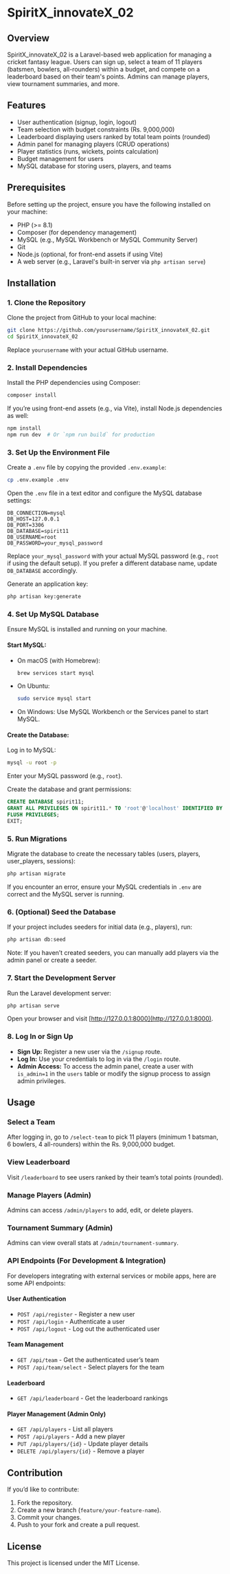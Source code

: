 # SpiritX_innovateX_02

## Overview
SpiritX_innovateX_02 is a Laravel-based web application for managing a cricket fantasy league. Users can sign up, select a team of 11 players (batsmen, bowlers, all-rounders) within a budget, and compete on a leaderboard based on their team's points. Admins can manage players, view tournament summaries, and more.

## Features
- User authentication (signup, login, logout)
- Team selection with budget constraints (Rs. 9,000,000)
- Leaderboard displaying users ranked by total team points (rounded)
- Admin panel for managing players (CRUD operations)
- Player statistics (runs, wickets, points calculation)
- Budget management for users
- MySQL database for storing users, players, and teams

## Prerequisites
Before setting up the project, ensure you have the following installed on your machine:

- PHP (>= 8.1)
- Composer (for dependency management)
- MySQL (e.g., MySQL Workbench or MySQL Community Server)
- Git
- Node.js (optional, for front-end assets if using Vite)
- A web server (e.g., Laravel's built-in server via `php artisan serve`)

## Installation

### 1. Clone the Repository
Clone the project from GitHub to your local machine:

```bash
git clone https://github.com/yourusername/SpiritX_innovateX_02.git
cd SpiritX_innovateX_02
```
Replace `yourusername` with your actual GitHub username.

### 2. Install Dependencies
Install the PHP dependencies using Composer:

```bash
composer install
```
If you’re using front-end assets (e.g., via Vite), install Node.js dependencies as well:

```bash
npm install
npm run dev  # Or `npm run build` for production
```

### 3. Set Up the Environment File
Create a `.env` file by copying the provided `.env.example`:

```bash
cp .env.example .env
```
Open the `.env` file in a text editor and configure the MySQL database settings:

```env
DB_CONNECTION=mysql
DB_HOST=127.0.0.1
DB_PORT=3306
DB_DATABASE=spirit11
DB_USERNAME=root
DB_PASSWORD=your_mysql_password
```
Replace `your_mysql_password` with your actual MySQL password (e.g., `root` if using the default setup). If you prefer a different database name, update `DB_DATABASE` accordingly.

Generate an application key:

```bash
php artisan key:generate
```

### 4. Set Up MySQL Database
Ensure MySQL is installed and running on your machine.

#### Start MySQL:
- On macOS (with Homebrew):
  ```bash
  brew services start mysql
  ```
- On Ubuntu:
  ```bash
  sudo service mysql start
  ```
- On Windows: Use MySQL Workbench or the Services panel to start MySQL.

#### Create the Database:
Log in to MySQL:

```bash
mysql -u root -p
```
Enter your MySQL password (e.g., `root`).

Create the database and grant permissions:

```sql
CREATE DATABASE spirit11;
GRANT ALL PRIVILEGES ON spirit11.* TO 'root'@'localhost' IDENTIFIED BY 'your_mysql_password';
FLUSH PRIVILEGES;
EXIT;
```

### 5. Run Migrations
Migrate the database to create the necessary tables (users, players, user_players, sessions):

```bash
php artisan migrate
```
If you encounter an error, ensure your MySQL credentials in `.env` are correct and the MySQL server is running.

### 6. (Optional) Seed the Database
If your project includes seeders for initial data (e.g., players), run:

```bash
php artisan db:seed
```
Note: If you haven’t created seeders, you can manually add players via the admin panel or create a seeder.

### 7. Start the Development Server
Run the Laravel development server:

```bash
php artisan serve
```
Open your browser and visit [http://127.0.0.1:8000](http://127.0.0.1:8000).

### 8. Log In or Sign Up
- **Sign Up:** Register a new user via the `/signup` route.
- **Log In:** Use your credentials to log in via the `/login` route.
- **Admin Access:** To access the admin panel, create a user with `is_admin=1` in the `users` table or modify the signup process to assign admin privileges.

## Usage

### Select a Team
After logging in, go to `/select-team` to pick 11 players (minimum 1 batsman, 6 bowlers, 4 all-rounders) within the Rs. 9,000,000 budget.

### View Leaderboard
Visit `/leaderboard` to see users ranked by their team’s total points (rounded).

### Manage Players (Admin)
Admins can access `/admin/players` to add, edit, or delete players.

### Tournament Summary (Admin)
Admins can view overall stats at `/admin/tournament-summary`.

### API Endpoints (For Development & Integration)
For developers integrating with external services or mobile apps, here are some API endpoints:

#### User Authentication
- `POST /api/register` - Register a new user
- `POST /api/login` - Authenticate a user
- `POST /api/logout` - Log out the authenticated user

#### Team Management
- `GET /api/team` - Get the authenticated user’s team
- `POST /api/team/select` - Select players for the team

#### Leaderboard
- `GET /api/leaderboard` - Get the leaderboard rankings

#### Player Management (Admin Only)
- `GET /api/players` - List all players
- `POST /api/players` - Add a new player
- `PUT /api/players/{id}` - Update player details
- `DELETE /api/players/{id}` - Remove a player

## Contribution
If you’d like to contribute:
1. Fork the repository.
2. Create a new branch (`feature/your-feature-name`).
3. Commit your changes.
4. Push to your fork and create a pull request.

## License
This project is licensed under the MIT License.

